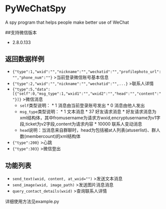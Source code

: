 # PyWeChatSpy
A spy program that helps people make better use of WeChat

##支持微信版本
* 2.8.0.133

## 返回数据样例
* `{"type":1,"wxid":"","nickname":"","wechatid":"","profilephoto_url":"","phone_num":""}`  >当前登录微信账号基本信息
* `{"type":2,"wxid":"","nickname":"","wechatid":"",...}`  >联系人详情
* `{"type":5,"data":[{"self":0,"msg_type":1,"wxid1":"","wxid2":"","head":"","content":""}]}`  >微信消息 
  * `self`类型说明：
        * 1 消息由当前登录账号发出
        * 0 消息由他人发出
  * `msg_type`类型说明：
        * 1 文本消息
        * 37 好友请求消息
            * 好友请求消息为xml结构体，其中fromusername为请求方wxid,encryptusername为v1字段,ticket为v2字段,content为请求内容
        * 10000 联系人变动消息
  * `head`说明：当消息来自群聊时，head为包括被at人列表(atuserlist)、群人数(membercount)的xml结构体
* `{"type":200}`  >心跳
* `{"type":303}`  >微信登出

## 功能列表
* `send_text(wxid, content, at_wxid="")` >发送文本消息
* `send_image(wxid, image_path)` >发送图片消息消息
* `query_contact_details(wxid)` >查询联系人详情

详细使用方法见example.py